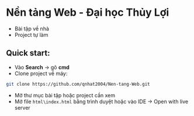 # Nền tảng Web - Đại học Thủy Lợi
- Bài tập về nhà
- Project tự làm

## Quick start:
- Vào **Search** -> gõ **cmd**
- Clone project về máy: 
```bash
git clone https://github.com/qnhat2004/Nen-tang-Web.git
```

- Mở thư mục bài tập hoặc project cần xem
- Mở file `html\index.html` bằng trình duyệt hoặc vào IDE -> Open with live server
